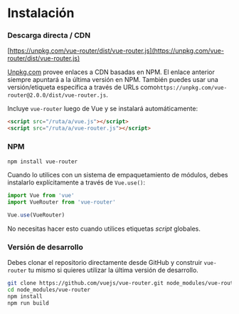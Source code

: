 # Instalación

### Descarga directa / CDN

[https://unpkg.com/vue-router/dist/vue-router.js](https://unpkg.com/vue-router/dist/vue-router.js)

<!--email_off-->
[Unpkg.com](https://unpkg.com) provee enlaces a CDN basadas en NPM. El enlace anterior siempre apuntará a la última versión en NPM. También puedes usar una versión/etiqueta específica a través de URLs como`https://unpkg.com/vue-router@2.0.0/dist/vue-router.js`.
<!--/email_off-->

Incluye `vue-router` luego de Vue y se instalará automáticamente:

``` html
<script src="/ruta/a/vue.js"></script>
<script src="/ruta/a/vue-router.js"></script>
```

### NPM

``` bash
npm install vue-router
```

Cuando lo utilices con un sistema de empaquetamiento de módulos, debes instalarlo explícitamente a través de `Vue.use()`:

``` js
import Vue from 'vue'
import VueRouter from 'vue-router'

Vue.use(VueRouter)
```

No necesitas hacer esto cuando utilices etiquetas _script_ globales.

### Versión de desarrollo

Debes clonar el repositorio directamente desde GitHub y construir `vue-router` tu mismo si quieres utilizar la última versión de desarrollo.

``` bash
git clone https://github.com/vuejs/vue-router.git node_modules/vue-router
cd node_modules/vue-router
npm install
npm run build
```
